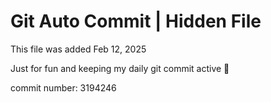 # Git Auto Commit | Hidden File

This file was added Feb 12, 2025

Just for fun and keeping my daily git commit active 🤪

commit number: 3194246
